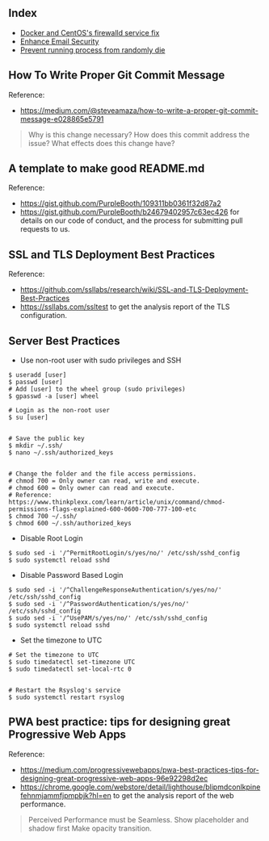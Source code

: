 ## Index

- [Docker and CentOS's firewalld service fix](DOCKER.md)
- [Enhance Email Security](EMAIL.md)
- [Prevent running process from randomly die](SWAP.md)

## How To Write Proper Git Commit Message
Reference:
- https://medium.com/@steveamaza/how-to-write-a-proper-git-commit-message-e028865e5791
> Why is this change necessary?
> How does this commit address the issue?
> What effects does this change have?

## A template to make good README.md
Reference:
- https://gist.github.com/PurpleBooth/109311bb0361f32d87a2
- https://gist.github.com/PurpleBooth/b24679402957c63ec426 for details on our code of conduct, and the process for submitting pull requests to us.

## SSL and TLS Deployment Best Practices
Reference:
- https://github.com/ssllabs/research/wiki/SSL-and-TLS-Deployment-Best-Practices
- https://ssllabs.com/ssltest to get the analysis report of the TLS configuration.

## Server Best Practices
- Use non-root user with sudo privileges and SSH
```
$ useradd [user]
$ passwd [user]
# Add [user] to the wheel group (sudo privileges)
$ gpasswd -a [user] wheel

# Login as the non-root user
$ su [user]


# Save the public key
$ mkdir ~/.ssh/
$ nano ~/.ssh/authorized_keys


# Change the folder and the file access permissions.
# chmod 700 = Only owner can read, write and execute.
# chmod 600 = Only owner can read and execute.
# Reference: https://www.thinkplexx.com/learn/article/unix/command/chmod-permissions-flags-explained-600-0600-700-777-100-etc
$ chmod 700 ~/.ssh/
$ chmod 600 ~/.ssh/authorized_keys
```

- Disable Root Login
```
$ sudo sed -i '/^PermitRootLogin/s/yes/no/' /etc/ssh/sshd_config
$ sudo systemctl reload sshd
```

- Disable Password Based Login
```
$ sudo sed -i '/^ChallengeResponseAuthentication/s/yes/no/' /etc/ssh/sshd_config
$ sudo sed -i '/^PasswordAuthentication/s/yes/no/' /etc/ssh/sshd_config
$ sudo sed -i '/^UsePAM/s/yes/no/' /etc/ssh/sshd_config
$ sudo systemctl reload sshd
```

- Set the timezone to UTC
```
# Set the timezone to UTC
$ sudo timedatectl set-timezone UTC
$ sudo timedatectl set-local-rtc 0


# Restart the Rsyslog's service
$ sudo systemctl restart rsyslog
```

## PWA best practice: tips for designing great Progressive Web Apps
Reference:
- https://medium.com/progressivewebapps/pwa-best-practices-tips-for-designing-great-progressive-web-apps-96e92298d2ec
- https://chrome.google.com/webstore/detail/lighthouse/blipmdconlkpinefehnmjammfjpmpbjk?hl=en to get the analysis report of the web performance.

> Perceived Performance must be Seamless.
> Show placeholder and shadow first
> Make opacity transition.
